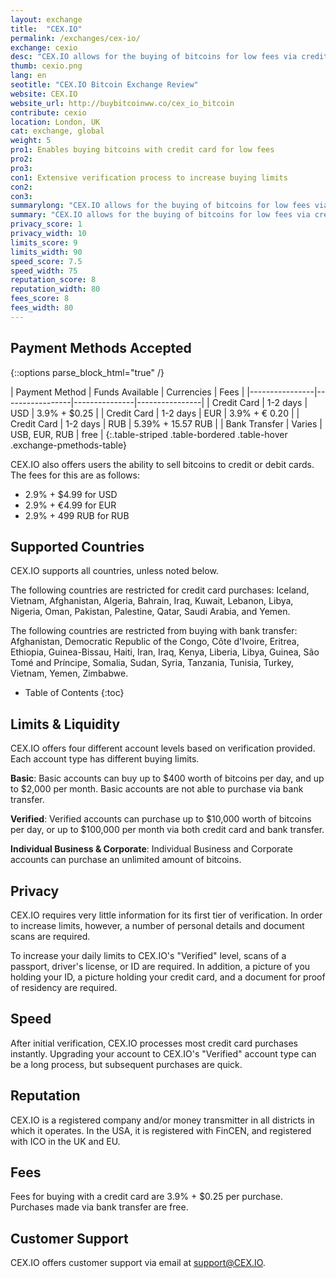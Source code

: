 ```yaml
---
layout: exchange
title:  "CEX.IO"
permalink: /exchanges/cex-io/
exchange: cexio
desc: "CEX.IO allows for the buying of bitcoins for low fees via credit card. Customers can also purchase for free with bank transfers."
thumb: cexio.png
lang: en
seotitle: "CEX.IO Bitcoin Exchange Review"
website: CEX.IO
website_url: http://buybitcoinww.co/cex_io_bitcoin
contribute: cexio
location: London, UK
cat: exchange, global
weight: 5
pro1: Enables buying bitcoins with credit card for low fees
pro2: 
pro3: 
con1: Extensive verification process to increase buying limits
con2: 
con3:
summarylong: "CEX.IO allows for the buying of bitcoins for low fees via credit card. Customers can also purchase for free with bank transfers."
summary: "CEX.IO allows for the buying of bitcoins for low fees via credit card. Customers can also purchase for free with bank transfers."
privacy_score: 1
privacy_width: 10
limits_score: 9
limits_width: 90
speed_score: 7.5
speed_width: 75
reputation_score: 8
reputation_width: 80
fees_score: 8
fees_width: 80
---
```

 

## Payment Methods Accepted

{::options parse_block_html="true" /}
<div class="table-responsive">
| Payment Method | Funds Available | Currencies    | Fees           |
|----------------|-----------------|---------------|----------------|
| Credit Card    | 1-2 days        | USD           | 3.9% + $0.25   |
| Credit Card    | 1-2 days        | EUR           | 3.9% + € 0.20  |
| Credit Card    | 1-2 days        | RUB           | 5.39% +  15.57 RUB |
| Bank Transfer  | Varies          | USB, EUR, RUB | free           |
{:.table-striped .table-bordered .table-hover .exchange-pmethods-table}

</div>

CEX.IO also offers users the ability to sell bitcoins to credit or debit cards. The fees for this are as follows: 

* 2.9% + $4.99 for USD
* 2.9% + €4.99 for EUR
* 2.9% + 499 RUB for RUB

## Supported Countries
CEX.IO supports all countries, unless noted below. 

The following countries are restricted for credit card purchases: Iceland, Vietnam, Afghanistan, Algeria, Bahrain, Iraq, Kuwait, Lebanon, Libya, Nigeria, Oman, Pakistan, Palestine, Qatar, Saudi Arabia, and Yemen. 

The following countries are restricted from buying with bank transfer: Afghanistan, Democratic Republic of the Congo, Côte d'Ivoire, Eritrea, Ethiopia, Guinea-Bissau, Haiti, Iran, Iraq, Kenya, Liberia, Libya, Guinea, São Tomé and Príncipe, Somalia, Sudan, Syria, Tanzania, Tunisia, Turkey, Vietnam, Yemen, Zimbabwe. 

* Table of Contents
{:toc}

## Limits & Liquidity
CEX.IO offers four different account levels based on verification provided. Each account type has different buying limits. 

**Basic**: Basic accounts can buy up to $400 worth of bitcoins per day, and up to $2,000 per month. Basic accounts are not able to purchase via bank transfer. 

**Verified**: Verified accounts can purchase up to $10,000 worth of bitcoins per day, or up to $100,000 per month via both credit card and bank transfer. 

**Individual Business & Corporate**: Individual Business and Corporate accounts can purchase an unlimited amount of bitcoins. 

## Privacy
CEX.IO requires very little information for its first tier of verification. In order to increase limits, however, a number of personal details and document scans are required. 

To increase your daily limits to CEX.IO's "Verified" level, scans of a passport, driver's license, or ID are required. In addition, a picture of you holding your ID, a picture holding your credit card, and a document for proof of residency are required. 

## Speed
After initial verification, CEX.IO processes most credit card purchases instantly. Upgrading your account to CEX.IO's "Verified" account type can be a long process, but subsequent purchases are quick. 

## Reputation
CEX.IO is a registered company and/or money transmitter in all districts in which it operates. In the USA, it is registered with FinCEN, and registered with ICO in the UK and EU. 

## Fees
Fees for buying with a credit card are 3.9% + $0.25 per purchase. Purchases made via bank transfer are free. 

## Customer Support
CEX.IO offers customer support via email at support@CEX.IO. 